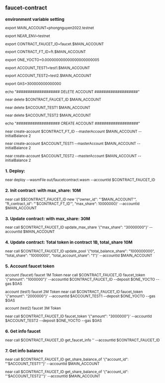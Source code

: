 <sub>
  
## faucet-contract

  
### environment variable setting
  
  export MAIN_ACCOUNT=phongnguyen2022.testnet
  
  export NEAR_ENV=testnet
  
  export CONTRACT_FAUCET_ID=faucet.$MAIN_ACCOUNT
  
  export CONTRACT_FT_ID=ft.$MAIN_ACCOUNT
  
  export ONE_YOCTO=0.000000000000000000000005
  
  export ACCOUNT_TEST1=test1.$MAIN_ACCOUNT
  
  export ACCOUNT_TEST2=test2.$MAIN_ACCOUNT
  
  export GAS=300000000000000

  echo "################### DELETE ACCOUNT ###################"
 
  near delete $CONTRACT_FAUCET_ID $MAIN_ACCOUNT
  
  near delete $ACCOUNT_TEST1 $MAIN_ACCOUNT
  
  near delete $ACCOUNT_TEST2 $MAIN_ACCOUNT

   echo "################### CREATE ACCOUNT ###################"
  
   near create-account $CONTRACT_FT_ID --masterAccount $MAIN_ACCOUNT --initialBalance 2
  
   near create-account $ACCOUNT_TEST1 --masterAccount $MAIN_ACCOUNT --initialBalance 2
  
   near create-account $ACCOUNT_TEST2 --masterAccount $MAIN_ACCOUNT --initialBalance 2
  

 ### 1. Deploy:
  
   near deploy --wasmFile out/faucetcontract.wasm --accountId $CONTRACT_FAUCET_ID

 ### 2. Init contract: with max_share: 10M
  
   near call $$CONTRACT_FAUCET_ID new '{"owner_id": "'$MAIN_ACCOUNT'", "ft_contract_id": "'$CONTRACT_FT_ID'", "max_share": 10000000}' --accountId           $MAIN_ACCOUNT

 ### 3. Update contract: with max_share: 30M
  
   near call $CONTRACT_FAUCET_ID update_max_share '{"max_share": "30000000"}' --accountId $MAIN_ACCOUNT

 ### 4. Update contract: Total token in contract 1B, total_share 10M
  
   near call $CONTRACT_FAUCET_ID update_pool '{"total_balance_share": "1000000000", "total_share": "10000000", "total_account_share": "1"}' --accountId      $MAIN_ACCOUNT

 ### 5. Account faucet token
  
   account (faucet) faucet 1M Token 
   near call $CONTRACT_FAUCET_ID faucet_token '{"amount": "1000000"}' --accountId $CONTRACT_FAUCET_ID --deposit $ONE_YOCTO --gas $GAS

   account (test1) faucet 2M Token 
   near call $CONTRACT_FAUCET_ID faucet_token '{"amount": "2000000"}' --accountId $ACCOUNT_TEST1 --deposit $ONE_YOCTO --gas $GAS

   account (test2) faucet 3M Token 
  
   near call $CONTRACT_FAUCET_ID faucet_token '{"amount": "3000000"}' --accountId $ACCOUNT_TEST2 --deposit $ONE_YOCTO --gas $GAS

 ### 6. Get info faucet
  
   near call $CONTRACT_FAUCET_ID get_faucet_info '' --accountId $CONTRACT_FAUCET_ID

 ### 7. Get info balance
  
   near call $CONTRACT_FAUCET_ID get_share_balance_of '{"account_id": "'$ACCOUNT_TEST1'"}' --accountId $MAIN_ACCOUNT
  
   near call $CONTRACT_FAUCET_ID get_share_balance_of '{"account_id": "'$ACCOUNT_TEST2'"}' --accountId $MAIN_ACCOUNT
  
</sub>
